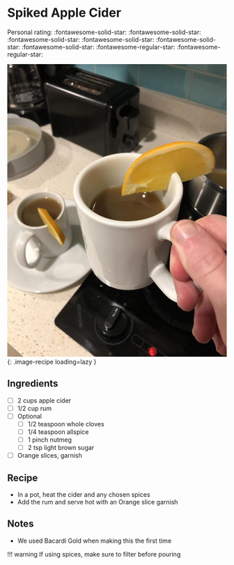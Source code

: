 # Spiked Apple Cider

<!-- {cts} rating=3; (User can specify rating on scale of 1-5) -->

Personal rating: :fontawesome-solid-star: :fontawesome-solid-star: :fontawesome-solid-star: :fontawesome-solid-star: :fontawesome-solid-star: :fontawesome-solid-star: :fontawesome-regular-star: :fontawesome-regular-star:

<!-- {cte} -->

<!-- {cts} name_image=spiked_cider.jpeg; (User can specify image name) -->

![spiked_cider.jpeg](./spiked_cider.jpeg){: .image-recipe loading=lazy }

<!-- {cte} -->

## Ingredients

- [ ] 2 cups apple cider
- [ ] 1/2 cup rum
- [ ] Optional
    - [ ] 1/2 teaspoon whole cloves
    - [ ] 1/4 teaspoon allspice
    - [ ] 1 pinch nutmeg
    - [ ] 2 tsp light brown sugar
- [ ] Orange slices, garnish

## Recipe

- In a pot, heat the cider and any chosen spices
- Add the rum and serve hot with an Orange slice garnish

## Notes

- We used Bacardi Gold when making this the first time

!!! warning If using spices, make sure to filter before pouring
